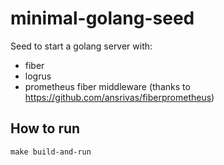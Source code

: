 # minimal-golang-seed
Seed to start a golang server with:
- fiber
- logrus
- prometheus fiber middleware (thanks to https://github.com/ansrivas/fiberprometheus)


## How to run
```make build-and-run```
